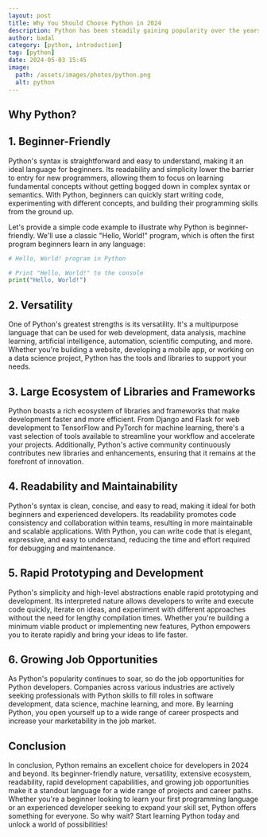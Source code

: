 ```yaml
---
layout: post
title: Why You Should Choose Python in 2024
description: Python has been steadily gaining popularity over the years, and in 2024, it continues to be one of the top programming languages of choice for developers worldwide. Python's syntax is straightforward and easy to understand, making it an ideal language for beginners.
author: badal
category: [python, introduction]
tag: [python]
date: 2024-05-03 15:45
image:
  path: /assets/images/photos/python.png
  alt: python
---
```


## Why Python?

## 1. Beginner-Friendly

Python's syntax is straightforward and easy to understand, making it an ideal language for beginners. Its readability and simplicity lower the barrier to entry for new programmers, allowing them to focus on learning fundamental concepts without getting bogged down in complex syntax or semantics. With Python, beginners can quickly start writing code, experimenting with different concepts, and building their programming skills from the ground up.

Let's provide a simple code example to illustrate why Python is beginner-friendly. We'll use a classic "Hello, World!" program, which is often the first program beginners learn in any language:

```python
# Hello, World! program in Python

# Print "Hello, World!" to the console
print("Hello, World!")
```

## 2. Versatility

One of Python's greatest strengths is its versatility. It's a multipurpose language that can be used for web development, data analysis, machine learning, artificial intelligence, automation, scientific computing, and more. Whether you're building a website, developing a mobile app, or working on a data science project, Python has the tools and libraries to support your needs.

## 3. Large Ecosystem of Libraries and Frameworks

Python boasts a rich ecosystem of libraries and frameworks that make development faster and more efficient. From Django and Flask for web development to TensorFlow and PyTorch for machine learning, there's a vast selection of tools available to streamline your workflow and accelerate your projects. Additionally, Python's active community continuously contributes new libraries and enhancements, ensuring that it remains at the forefront of innovation.

## 4. Readability and Maintainability

Python's syntax is clean, concise, and easy to read, making it ideal for both beginners and experienced developers. Its readability promotes code consistency and collaboration within teams, resulting in more maintainable and scalable applications. With Python, you can write code that is elegant, expressive, and easy to understand, reducing the time and effort required for debugging and maintenance.

## 5. Rapid Prototyping and Development

Python's simplicity and high-level abstractions enable rapid prototyping and development. Its interpreted nature allows developers to write and execute code quickly, iterate on ideas, and experiment with different approaches without the need for lengthy compilation times. Whether you're building a minimum viable product or implementing new features, Python empowers you to iterate rapidly and bring your ideas to life faster.

## 6. Growing Job Opportunities

As Python's popularity continues to soar, so do the job opportunities for Python developers. Companies across various industries are actively seeking professionals with Python skills to fill roles in software development, data science, machine learning, and more. By learning Python, you open yourself up to a wide range of career prospects and increase your marketability in the job market.

## Conclusion

In conclusion, Python remains an excellent choice for developers in 2024 and beyond. Its beginner-friendly nature, versatility, extensive ecosystem, readability, rapid development capabilities, and growing job opportunities make it a standout language for a wide range of projects and career paths. Whether you're a beginner looking to learn your first programming language or an experienced developer seeking to expand your skill set, Python offers something for everyone. So why wait? Start learning Python today and unlock a world of possibilities!